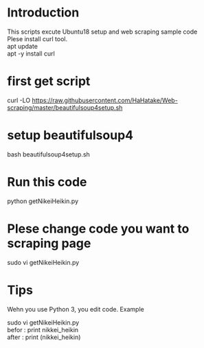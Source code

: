 # Introduction
This scripts excute Ubuntu18 setup and web scraping sample code  
Plese install curl tool.  
apt update  
apt -y install curl  

# first get script  
curl -LO https://raw.githubusercontent.com/HaHatake/Web-scraping/master/beautifulsoup4setup.sh

# setup beautifulsoup4
bash beautifulsoup4setup.sh  

# Run this code
python getNikeiHeikin.py

# Plese change code you want to scraping page
sudo vi getNikeiHeikin.py    

# Tips
Wehn you use Python 3, you edit code.
Example

sudo vi getNikeiHeikin.py  
  befor : print nikkei_heikin  
  after : print (nikkei_heikin)  
